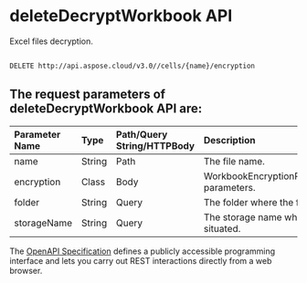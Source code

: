 # **deleteDecryptWorkbook API**

Excel files decryption. 

```bash

DELETE http://api.aspose.cloud/v3.0//cells/{name}/encryption

```

## The request parameters of **deleteDecryptWorkbook** API are: 

| Parameter Name | Type | Path/Query String/HTTPBody | Description | 
| :- | :- | :- |:- | 
|name|String|Path|The file name.|
|encryption|Class|Body|WorkbookEncryptionRequestEncryption parameters.|
|folder|String|Query|The folder where the file is situated.|
|storageName|String|Query|The storage name where the file is situated.|


The [OpenAPI Specification](https://reference.aspose.cloud/cells/#/ProtectionController/DeleteDecryptWorkbook) defines a publicly accessible programming interface and lets you carry out REST interactions directly from a web browser.
